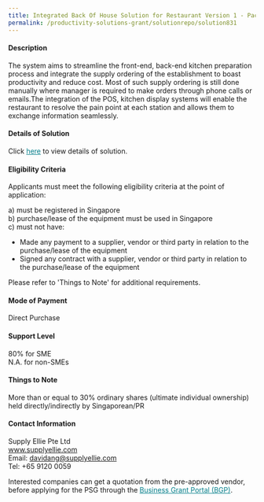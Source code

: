 ```yaml
---
title: Integrated Back Of House Solution for Restaurant Version 1 - Package B (Medium Restaurant  (E-waiter for 2 Users, CRM & KDS Lite for 3 Users))
permalink: /productivity-solutions-grant/solutionrepo/solution831
---
```


#### Description

The system aims to streamline the front-end, back-end kitchen preparation process and integrate the supply ordering of the establishment to boast productivity and reduce cost.  Most of such supply ordering is still done manually where manager is required to make orders through phone calls or emails.The integration of the POS, kitchen display systems will enable the restaurant to resolve the pain point at each station and allows them to exchange information seamlessly.

#### Details of Solution

Click <a href='https://gb-assist-staging.netlify.app/images/psg/Supply_Ellie_20200086_Annex_3_20200625145949_Part_2.pdf' style='color:#037e8a'>here</a> to view details of solution.

#### Eligibility Criteria

Applicants must meet the following eligibility criteria at the point of application:

a) must be registered in Singapore <br>
b) purchase/lease of the equipment must be used in Singapore <br>
c) must not have:
- Made any payment to a supplier, vendor or third party in relation to the purchase/lease of the equipment
- Signed any contract with a supplier, vendor or third party in relation to the purchase/lease of the equipment

Please refer to 'Things to Note' for additional requirements.

#### Mode of Payment
Direct Purchase

#### Support Level
80% for SME <br>
N.A. for non-SMEs

#### Things to Note
More than or equal to 30% ordinary shares (ultimate individual ownership) held directly/indirectly by Singaporean/PR

#### Contact Information
Supply Ellie Pte Ltd<br>www.supplyellie.com<br>Email: davidang@supplyellie.com<br>Tel: +65 9120 0059

Interested companies can get a quotation from the pre-approved vendor, before applying for the PSG through the <a target='_blank' style='color:#037e8a' href='https://www.businessgrants.gov.sg/'>Business Grant Portal (BGP)</a>.

